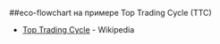 ##eco-flowchart на примере Top Trading Cycle (TTC)

- [Top Trading Cycle](https://en.wikipedia.org/wiki/Top_trading_cycle) - Wikipedia
